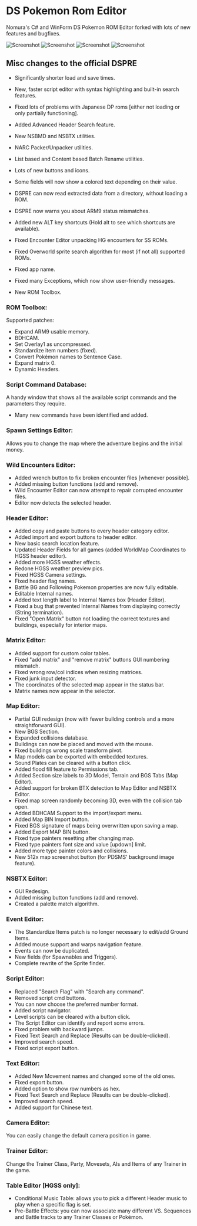 # DS Pokemon Rom Editor

Nomura's C# and WinForm DS Pokemon ROM Editor forked with lots of new features and bugfixes.

![Screenshot](aDSPRE_140.png)
![Screenshot](bDSPRE_140.png)
![Screenshot](cDSPRE_140.png)
![Screenshot](dDSPRE_140.png)

## Misc changes to the official DSPRE
- Significantly shorter load and save times.
- New, faster script editor with syntax highlighting and built-in search features.
- Fixed lots of problems with Japanese DP roms [either not loading or only partially functioning].

- Added Advanced Header Search feature.
- New NSBMD and NSBTX utilities.
- NARC Packer/Unpacker utilities.
- List based and Content based Batch Rename utilities.
- Lots of new buttons and icons.
- Some fields will now show a colored text depending on their value.
- DSPRE can now read extracted data from a directory, without loading a ROM.
- DSPRE now warns you about ARM9 status mismatches.
- Added new ALT key shortcuts (Hold alt to see which shortcuts are available).
- Fixed Encounter Editor unpacking HG encounters for SS ROMs.
- Fixed Overworld sprite search algorithm for most (if not all) supported ROMs.
- Fixed app name.
- Fixed many Exceptions, which now show user-friendly messages.
- New ROM Toolbox.

### ROM Toolbox:
Supported patches:
- Expand ARM9 usable memory.
- BDHCAM.
- Set Overlay1 as uncompressed.
- Standardize item numbers (fixed).
- Convert Pokémon names to Sentence Case.
- Expand matrix 0.
- Dynamic Headers.

### Script Command Database:
A handy window that shows all the available script commands and the parameters they require.
- Many new commands have been identified and added.

### Spawn Settings Editor:
Allows you to change the map where the adventure begins and the initial money.

### Wild Encounters Editor:
- Added wrench button to fix broken encounter files [whenever possible].
- Added missing button functions (add and remove).
- Wild Encounter Editor can now attempt to repair corrupted encounter files.
- Editor now detects the selected header.

### Header Editor:
- Added copy and paste buttons to every header category editor.
- Added import and export buttons to header editor.
- New basic search location feature.
- Updated Header Fields for all games (added WorldMap Coordinates to HGSS header editor).
- Added more HGSS weather effects.
- Redone HGSS weather preview pics.
- Fixed HGSS Camera settings. 
- Fixed header flag names.
- Battle BG and Following Pokemon properties are now fully editable.
- Editable Internal names.
- Added text length label to Internal Names box (Header Editor).
- Fixed a bug that prevented Internal Names from displaying correctly (String termination).
- Fixed "Open Matrix" button not loading the correct textures and buildings, especially for interior maps.

### Matrix Editor:
- Added support for custom color tables.
- Fixed "add matrix" and "remove matrix" buttons GUI numbering mismatch.
- Fixed wrong row/col indices when resizing matrices.
- Fixed junk input detector.
- The coordinates of the selected map appear in the status bar.
- Matrix names now appear in the selector.

### Map Editor:
- Partial GUI redesign (now with fewer building controls and a more straightforward GUI).
- New BGS Section.
- Expanded collisions database.
- Buildings can now be placed and moved with the mouse.
- Fixed buildings wrong scale transform pivot.
- Map models can be exported with embedded textures.
- Sound Plates can be cleared with a button click.
- Added flood fill feature to Permissions tab.
- Added Section size labels to 3D Model, Terrain and BGS Tabs (Map Editor).
- Added support for broken BTX detection to Map Editor and NSBTX Editor.
- Fixed map screen randomly becoming 3D, even with the collision tab open.
- Added BDHCAM Support to the import/export menu.
- Added Map BIN Import button.
- Fixed BGS signature of maps being overwritten upon saving a map.
- Added Export MAP BIN button.
- Fixed type painters resetting after changing map.
- Fixed type painters font size and value [updown] limit.
- Added more type painter colors and collisions.
- New 512x map screenshot button (for PDSMS' background image feature).

### NSBTX Editor:
- GUI Redesign.
- Added missing button functions (add and remove).
- Created a palette match algorithm.

### Event Editor:
- The Standardize Items patch is no longer necessary to edit/add Ground Items.
- Added mouse support and warps navigation feature.
- Events can now be duplicated.
- New fields (for Spawnables and Triggers).
- Complete rewrite of the Sprite finder.

### Script Editor:
- Replaced "Search Flag" with "Search any command".
- Removed script cmd buttons.
- You can now choose the preferred number format.
- Added script navigator.
- Level scripts can be cleared with a button click.
- The Script Editor can identify and report some errors.
- Fixed problem with backward jumps.
- Fixed Text Search and Replace (Results can be double-clicked).
- Improved search speed.
- Fixed script export button.

### Text Editor:
- Added New Movement names and changed some of the old ones.
- Fixed export button.
- Added option to show row numbers as hex.
- Fixed Text Search and Replace (Results can be double-clicked).
- Improved search speed.
- Added support for Chinese text.

### Camera Editor:
You can easily change the default camera position in game.

### Trainer Editor:
Change the Trainer Class, Party, Movesets, AIs and Items of any Trainer in the game.

### Table Editor [HGSS only]:
- Conditional Music Table: allows you to pick a different Header music to play when a specific flag is set.
- Pre-Battle Effects: you can now associate many different VS. Sequences and Battle tracks to any Trainer Classes or Pokémon.